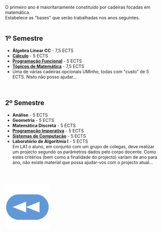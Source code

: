 O primeiro ano é maioritariamente constituído por cadeiras focadas em matemática.
<br>Estabelece as "bases" que serão trabalhadas nos anos seguintes.<br><br>

## 1º Semestre
* **Álgebra Linear CC** - 7,5 ECTS
* [**Cálculo**](1sem/Cal/README.md) - 5 ECTS
* [**Programação Funcional**](1sem/PF/README.md) - 5 ECTS
* [**Tópicos de Matemática**](1sem/TM/README.md) - 7,5 ECTS
* Uma de várias cadeiras opcionais UMinho, todas com "custo" de 5 ECTS. Nisto não posso ajudar...
<br><br><br>
## 2º Semestre
* **Análise** - 5 ECTS
* **Geometria** - 5 ECTS
* **Matemática Discreta** - 5 ECTS
* [**Programação Imperativa**](2sem/PI/README.md) - 5 ECTS
* [**Sistemas de Computação**](2sem/SC/README.md) - 5 ECTS
* **Laboratório de Algoritmia I** - 5 ECTS
<br>Em LA1 o aluno, em conjunto com um grupo de colegas, deve realizar um projecto segundo os parâmetros dados pelo corpo docente. Como estes critérios (bem como a finalidade do projecto) variam de ano para ano, não existe material que possa ajudar-vos com o projecto atual...

<br><br>

[![retroceder](https://raw.githubusercontent.com/David81820/Recursos-LCC/main/Rewind.png)](https://david81820.github.io/Recursos-LCC/)

